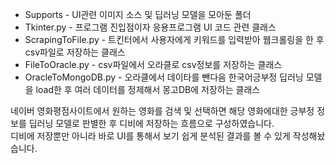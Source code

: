 * Supports - UI관련 이미지 소스 및 딥러닝 모델을 모아둔 폴더
* Tkinter.py - 프로그램 진입점이자 응용프로그램 UI 코드 관련 클래스
* ScrapingToFile.py - 트킨터에서 사용자에게 키워드를 입력받아 웹크롤링을 한 후 csv파일로 저장하는 클래스
* FileToOracle.py - csv파일에서 오라클로 csv정보를 저장하는 클래스
* OracleToMongoDB.py - 오라클에서 데이타를 뺀다음 한국어긍부정 딥러닝 모델을 load한 후 여러 데이터를 정제해서 몽고DB에 저장하는 클래스

네이버 영화평점사이트에서 원하는 영화를 검색 및 선택하면 해당 영화에대한 긍부정 정보를 딥러닝 모델로 판별한 후 디비에 저장하는 흐름으로 구성하였습니다.  
디비에 저장뿐만 아니라 바로 UI를 통해서 보기 쉽게 분석된 결과를 볼 수 있게 작성해놨습니다.
